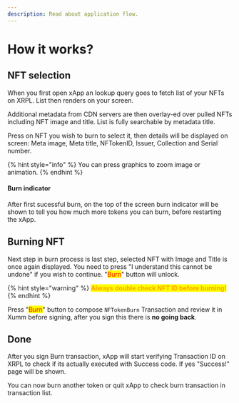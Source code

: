 ```yaml
---
description: Read about application flow.
---
```


# How it works?

## NFT selection

When you first open xApp an lookup query goes to fetch list of your NFTs on XRPL. List then renders on your screen.

Additional metadata from CDN servers are then overlay-ed over pulled NFTs including NFT image and title. List is fully searchable by metadata title.

Press on NFT you wish to burn to select it, then details will be displayed on screen: Meta image, Meta title, NFTokenID, Issuer, Collection and Serial number.

{% hint style="info" %}
You can press graphics to zoom image or animation.
{% endhint %}

#### Burn indicator

After first sucessful burn, on the top of the screen burn indicator will be shown to tell you how much more tokens you can burn, before restarting the xApp.

## Burning NFT

Next step in burn process is last step, selected NFT with Image and Title is once again displayed. You need to press "I understand this cannot be undone" if you wish to continue. "<mark style="color:red;">Burn</mark>" button will unlock.

{% hint style="warning" %}
<mark style="color:orange;">**Always double check NFT ID before burning!**</mark>
{% endhint %}

Press "<mark style="color:red;">Burn</mark>" button to compose `NFTokenBurn` Transaction and review it in Xumm before signing, after you sign this there is **no going back**.

## Done

After you sign Burn transaction, xApp will start verifying Transaction ID on XRPL to check if its actually executed with Success code. If yes "Success!" page will be shown.

You can now burn another token or quit xApp to check burn transaction in transaction list.
